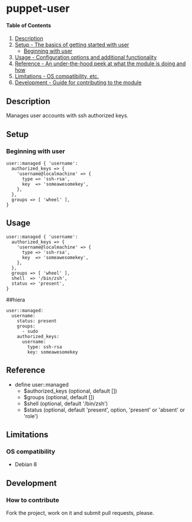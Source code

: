 # puppet-user

#### Table of Contents

1. [Description](#description)
1. [Setup - The basics of getting started with user](#setup)
    * [Beginning with user](#beginning-with-user)
1. [Usage - Configuration options and additional functionality](#usage)
1. [Reference - An under-the-hood peek at what the module is doing and how](#reference)
1. [Limitations - OS compatibility, etc.](#limitations)
1. [Development - Guide for contributing to the module](#development)

## Description

Manages user accounts with ssh authorized keys.

## Setup

### Beginning with user

```puppet
user::managed { 'username':
  authorized_keys => {
    'username@localmachine' => {
      type => 'ssh-rsa',
      key  => 'someawesomekey',
    },
  },
  groups => [ 'wheel' ],
}
```

## Usage

```puppet
user::managed { 'username':
  authorized_keys => {
    'username@localmachine' => {
      type => 'ssh-rsa',
      key  => 'someawesomekey',
    },
  },
  groups => [ 'wheel' ],
  shell  => '/bin/zsh',
  status => 'present',
}
```

##hiera
```hiera
user::managed:
  username:
    status: present
    groups:
      - sudo
    authorized_keys:
      username:
        type: ssh-rsa
        key: someawesomekey
```

## Reference

* define user::managed
  * $authorized_keys (optional, default [])
  * $groups (optional, default [])
  * $shell (optional, default '/bin/zsh')
  * $status (optional, default 'present', option, 'present' or 'absent' or 'role')

## Limitations

### OS compatibility
* Debian 8

## Development

### How to contribute
Fork the project, work on it and submit pull requests, please.

